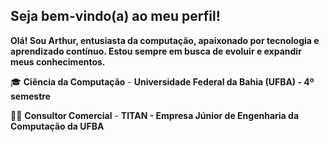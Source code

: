 ## Seja bem-vindo(a) ao meu perfil!
**Olá! Sou Arthur, entusiasta da computação, apaixonado por tecnologia e aprendizado contínuo. Estou sempre em busca de evoluir e expandir meus conhecimentos.**

🎓  **Ciência da Computação** - **Universidade Federal da Bahia (UFBA) - 4º semestre**

💛🖤 **Consultor Comercial** - **TITAN - Empresa Júnior de Engenharia da Computação da UFBA**
